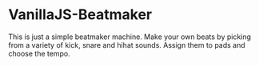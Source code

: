 # VanillaJS-Beatmaker

This is just a simple beatmaker machine. Make your own beats by picking from a variety of kick, snare and hihat sounds. Assign them to pads and choose the tempo.
